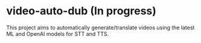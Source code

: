 ﻿# video-auto-dub (In progress)
This project aims to automatically generate/translate videos using the latest ML and OpenAI models for STT and TTS.
